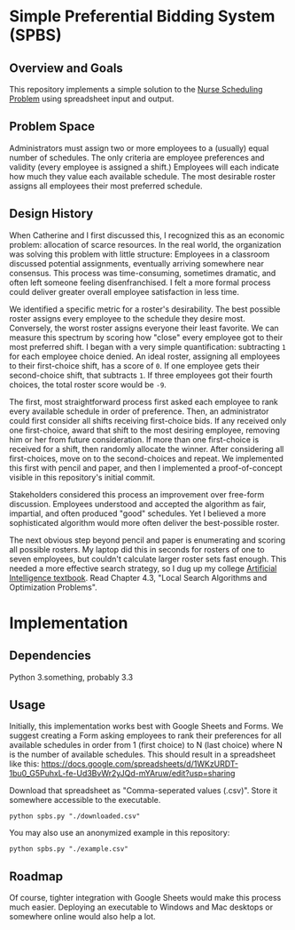 # Simple Preferential Bidding System (SPBS)

## Overview and Goals
This repository implements a simple solution to the [Nurse Scheduling Problem](https://en.wikipedia.org/wiki/Nurse_scheduling_problem) using spreadsheet input and output.

## Problem Space
Administrators must assign two or more employees to a (usually) equal number of schedules.  The only criteria are employee preferences and validity (every employee is assigned a shift.)  Employees will each indicate how much they value each available schedule.  The most desirable roster assigns all employees their most preferred schedule.

## Design History
When Catherine and I first discussed this, I recognized this as an economic problem:  allocation of scarce resources.  In the real world, the organization was solving this problem with little structure:  Employees in a classroom discussed potential assignments, eventually arriving somewhere near consensus.  This process was time-consuming, sometimes dramatic, and often left someone feeling disenfranchised.  I felt a more formal process could deliver greater overall employee satisfaction in less time.

We identified a specific metric for a roster's desirability.  The best possible roster assigns every employee to the schedule they desire most.  Conversely, the worst roster assigns everyone their least favorite.  We can measure this spectrum by scoring how "close" every employee got to their most preferred shift.  I began with a very simple quantification:  subtracting `1` for each employee choice denied.  An ideal roster, assigning all employees to their first-choice shift, has a score of `0`.  If one employee gets their second-choice shift, that subtracts `1`.  If three employees got their fourth choices, the total roster score would be `-9`.

The first, most straightforward process first asked each employee to rank every available schedule in order of preference.  Then, an administrator could first consider all shifts receiving first-choice bids.  If any received only one first-choice, award that shift to the most desiring employee, removing him or her from future consideration.  If more than one first-choice is received for a shift, then randomly allocate the winner.  After considering all first-choices, move on to the second-choices and repeat.  We implemented this first with pencil and paper, and then I implemented a proof-of-concept visible in this repository's initial commit.

Stakeholders considered this process an improvement over free-form discussion.  Employees understood and accepted the algorithm as fair, impartial, and often produced "good" schedules.  Yet I believed a more sophisticated algorithm would more often deliver the best-possible roster.

The next obvious step beyond pencil and paper is enumerating and scoring all possible rosters.  My laptop did this in seconds for rosters of one to seven employees, but couldn't calculate larger roster sets fast enough.  This needed a more effective search strategy, so I dug up my college [Artificial Intelligence textbook](https://en.wikipedia.org/wiki/Artificial_Intelligence:_A_Modern_Approach).  Read Chapter 4.3, "Local Search Algorithms and Optimization Problems".

# Implementation

## Dependencies
Python 3.something, probably 3.3

## Usage
Initially, this implementation works best with Google Sheets and Forms.  We suggest creating a Form asking employees to rank their preferences for all available schedules in order from 1 (first choice) to N (last choice) where N is the number of available schedules.  This should result in a spreadsheet like this:
https://docs.google.com/spreadsheets/d/1WKzURDT-1bu0_G5PuhxL-fe-Ud3BvWr2yJQd-mYAruw/edit?usp=sharing

Download that spreadsheet as "Comma-seperated values (.csv)".  Store it somewhere accessible to the executable.

`python spbs.py "./downloaded.csv"`

You may also use an anonymized example in this repository:

`python spbs.py "./example.csv"`

## Roadmap
Of course, tighter integration with Google Sheets would make this process much easier.  Deploying an executable to Windows and Mac desktops or somewhere online would also help a lot.
